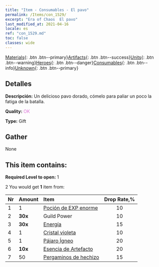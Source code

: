```yaml
---
title: "Item - Consumables - El pavo"
permalink: /Items/con_1529/
excerpt: "Era of Chaos  El pavo"
last_modified_at: 2021-04-16
locale: es
ref: "con_1529.md"
toc: false
classes: wide
---
```

 [Materials](/es/Items/){: .btn .btn--primary}[Artifacts](/es/Items/Artifacts/){: .btn .btn--success}[Units](/es/Items/Units/){: .btn .btn--warning}[Heroes](/es/Items/Heroes/){: .btn .btn--danger}[Consumables](/es/Items/Consumables/){: .btn .btn--info}[Unknown](/es/Items/Unknown/){: .btn .btn--primary}

## Detalles
 **Descripción:** Un delicioso pavo dorado, cómelo para paliar un poco la fatiga de la batalla.

 **Quality:** <span style="color: #DA70D6">OK</span>

 **Type:** Gift

## Gather

  None

## This item contains:

 **Required Level to open:** 1

 2 You would get **1** item  from:

  | Nr | Amount |     Item    | Drop Rate,% |
  |:---|:-------|:------------|:---------:|
  | 1 | 1 | [Poción de EXP enorme](/es/Items/con_703/) | 10 | 
  | 2 |  **30x** | Guild Power | 10 | 
  | 3 |  **30x** | [Energía](/es/Items/con_900/) | 15 | 
  | 4 | 1 | [Cristal violeta](/es/Items/con_720/) | 10 | 
  | 5 | 1 | [Pájaro Ígneo](/es/Items/unt_268/) | 20 | 
  | 6 |  **10x** | [Esencia de Artefacto](/es/Items/con_905/) | 20 | 
  | 7 | 50 | [Pergaminos de hechizo](/es/Items/con_694/) | 15 | 
